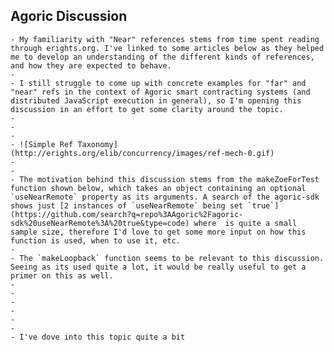 ## Agoric Discussion
	- My familiarity with "Near" references stems from time spent reading through erights.org. I've linked to some articles below as they helped me to develop an understanding of the different kinds of references, and how they are expected to behave.
	-
	- I still struggle to come up with concrete examples for "far" and "near" refs in the context of Agoric smart contracting systems (and distributed JavaScript execution in general), so I'm opening this discussion in an effort to get some clarity around the topic.
	-
	-
	-
	- ![Simple Ref Taxonomy](http://erights.org/elib/concurrency/images/ref-mech-0.gif)
	-
	-
	- The motivation behind this discussion stems from the makeZoeForTest function shown below, which takes an object containing an optional `useNearRemote` property as its arguments. A search of the agoric-sdk shows just [2 instances of `useNearRemote` being set `true`](https://github.com/search?q=repo%3AAgoric%2Fagoric-sdk%20useNearRemote%3A%20true&type=code) where  is quite a small sample size, therefore I'd love to get some more input on how this function is used, when to use it, etc.
	-
	- The `makeLoopback` function seems to be relevant to this discussion. Seeing as its used quite a lot, it would be really useful to get a primer on this as well.
	-
	-
	-
	-
	-
	-
	- I've dove into this topic quite a bit